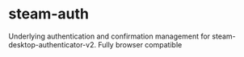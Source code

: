 # steam-auth
Underlying authentication and confirmation management for steam-desktop-authenticator-v2. Fully browser compatible
